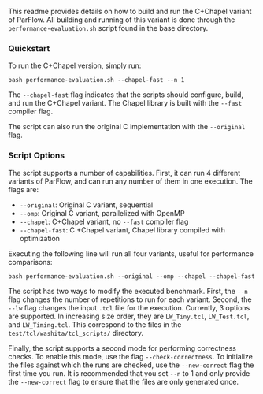 This readme provides details on how to build and run the C+Chapel variant of
ParFlow. All building and running of this variant is done through the
`performance-evaluation.sh` script found in the base directory.

### Quickstart

To run the C+Chapel version, simply run:
```
bash performance-evaluation.sh --chapel-fast --n 1
```
The `--chapel-fast` flag indicates that the scripts should configure, build,
and run the C+Chapel variant. The Chapel library is built with the `--fast`
compiler flag.

The script can also run the original C implementation with the `--original` flag.

### Script Options

The script supports a number of capabilities. First, it can run 4 different
variants of ParFlow, and can run any number of them in one execution. The flags
are:
- `--original`: Original C variant, sequential
- `--omp`: Original C variant, parallelized with OpenMP
- `--chapel`: C+Chapel variant, no `--fast` compiler flag
- `--chapel-fast`: C +Chapel variant, Chapel library compiled with optimization

Executing the following line will run all four variants, useful for performance
comparisons:
```
bash performance-evaluation.sh --original --omp --chapel --chapel-fast
```

The script has two ways to modify the executed benchmark. First, the `--n` flag
changes the number of repetitions to run for each variant. Second, the `--lw`
flag changes the input `.tcl` file for the execution. Currently, 3 options are
supported. In increasing size order, they are `LW_Tiny.tcl`, `LW_Test.tcl`, and
`LW_Timing.tcl`. This correspond to the files in the
`test/tcl/washita/tcl_scripts/` directory.

Finally, the script supports a second mode for performing correctness checks.
To enable this mode, use the flag `--check-correctness`. To initialize the
files against which the runs are checked, use the `--new-correct` flag the
first time you run. It is recommended that you set `--n` to 1 and only provide
the `--new-correct` flag to ensure that the files are only generated once.
